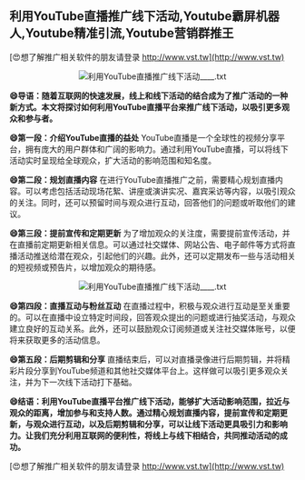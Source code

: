 ## **利用YouTube直播推广线下活动,Youtube霸屏机器人,Youtube精准引流,Youtube营销群推王**

[😍想了解推广相关软件的朋友请登录 http://www.vst.tw](http://www.vst.tw)

 <center><img src="https://vst.tw/MP4/tuiguang/png/8.png" alt="利用YouTube直播推广线下活动____.txt"></center>

**😄导语：随着互联网的快速发展，线上和线下活动的结合成为了推广活动的一种新方式。本文将探讨如何利用YouTube直播平台来推广线下活动，以吸引更多观众和参与者。**

**😄第一段：介绍YouTube直播的益处**
YouTube直播是一个全球性的视频分享平台，拥有庞大的用户群体和广阔的影响力。通过利用YouTube直播，可以将线下活动实时呈现给全球观众，扩大活动的影响范围和知名度。

**😄第二段：规划直播内容**
在进行YouTube直播推广之前，需要精心规划直播内容。可以考虑包括活动现场花絮、讲座或演讲实况、嘉宾采访等内容，以吸引观众的关注。同时，还可以预留时间与观众进行互动，回答他们的问题或听取他们的建议。

**😄第三段：提前宣传和定期更新**
为了增加观众的关注度，需要提前宣传活动，并在直播前定期更新相关信息。可以通过社交媒体、网站公告、电子邮件等方式将直播活动推送给潜在观众，引起他们的兴趣。此外，还可以定期发布一些与活动相关的短视频或预告片，以增加观众的期待感。

 <center><img src="https://vst.tw/MP4/tuiguang/png/3.png" alt="利用YouTube直播推广线下活动____.txt"></center>

**😄第四段：直播互动与粉丝互动**
在直播过程中，积极与观众进行互动是至关重要的。可以在直播中设立特定时间段，回答观众提出的问题或进行抽奖活动，与观众建立良好的互动关系。此外，还可以鼓励观众订阅频道或关注社交媒体账号，以便将来获取更多的活动信息。

**😄第五段：后期剪辑和分享**
直播结束后，可以对直播录像进行后期剪辑，并将精彩片段分享到YouTube频道和其他社交媒体平台上。这样做可以吸引更多观众关注，并为下一次线下活动打下基础。

**😄结语：利用YouTube直播平台推广线下活动，能够扩大活动影响范围，拉近与观众的距离，增加参与和支持人数。通过精心规划直播内容，提前宣传和定期更新，与观众进行互动，以及后期剪辑和分享，可以让线下活动更具吸引力和影响力。让我们充分利用互联网的便利性，将线上与线下相结合，共同推动活动的成功。**

[😍想了解推广相关软件的朋友请登录 http://www.vst.tw](http://www.vst.tw)



